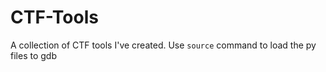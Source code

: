 # CTF-Tools
A collection of CTF tools I've created. Use `source` command to load the py files to gdb
